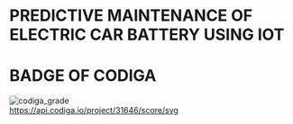 # PREDICTIVE MAINTENANCE OF ELECTRIC CAR BATTERY USING IOT
# BADGE OF CODIGA
   ![codiga_grade](https://api.codiga.io/project/31646/status/svg)\
   https://api.codiga.io/project/31646/score/svg
          
   
      
